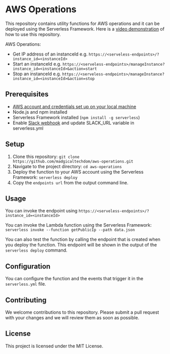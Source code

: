 AWS Operations
=======================================

This repository contains utility functions for AWS operations and it can be deployed using the Serverless Framework. Here is a [video demonstration](https://shorthillstech-my.sharepoint.com/:v:/p/kapil_jain/EX3JMNATCU1DvlyRIVYveHABgnVZ9nhWVKP0Z3zrcgnzWg?e=XpA4BN) of how to use this repository.

AWS Operations:
*   Get IP address of an instanceId e.g. `https://<serveless-endpoints>/?instance_id=<instanceId>`
*   Start an instanceId e.g. `https://<serveless-endpoints>/manageInstance?instance_id=<instanceId>&action=start`
*   Stop an instanceId e.g. `https://<serveless-endpoints>/manageInstance?instance_id=<instanceId>&action=stop`

Prerequisites
-------------

*   [AWS account and credentials set up on your local machine](https://www.serverless.com/framework/docs/providers/aws/guide/credentials/)
*   Node.js and npm installed
*   Serverless Framework installed (`npm install -g serverless`)
*   Enable [Slack webhook](https://api.slack.com/messaging/webhooks) and update SLACK_URL variable in serverless.yml 

Setup
-----

1.  Clone this repository: `git clone https://github.com/madgicaltechdom/aws-operations.git`
2.  Navigate to the project directory: `cd aws-operations`
3.  Deploy the function to your AWS account using the Serverless Framework: `serverless deploy`
4. Copy the `endpoints url` from the output command line.

Usage
-----
You can invoke the endpoint using `https://<serveless-endpoints>/?instance_id=<instanceId>`

You can invoke the Lambda function using the Serverless Framework: `serverless invoke --function getPublicIp --path data.json`

You can also test the function by calling the endpoint that is created when you deploy the function. This endpoint will be shown in the output of the `serverless deploy` command.

Configuration
-------------

You can configure the function and the events that trigger it in the `serverless.yml` file.

Contributing
------------

We welcome contributions to this repository. Please submit a pull request with your changes and we will review them as soon as possible.

License
-------

This project is licensed under the MIT License.
